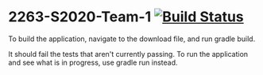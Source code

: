 # 2263-S2020-Team-1 [![Build Status](https://travis-ci.com/cs3321isu/2263-S2020-Team-1.svg?branch=master)](https://travis-ci.com/cs3321isu/2263-S2020-Team-1)


To build the application, navigate to the download file, and run gradle build.

It should fail the tests that aren't currently passing. To run the application and see what is in progress, use gradle run instead.
